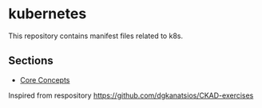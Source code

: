 # kubernetes
This repository contains manifest files related to k8s.

## Sections

- [Core Concepts](100_core_concepts/README.md)

Inspired from respository https://github.com/dgkanatsios/CKAD-exercises

